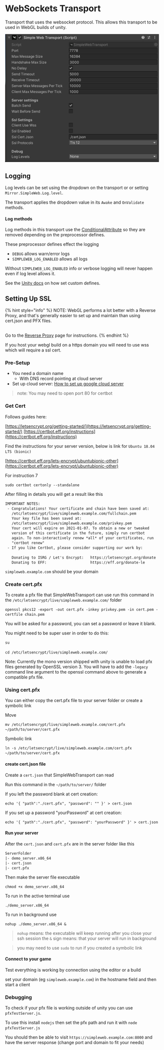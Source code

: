 # WebSockets Transport

Transport that uses the websocket protocol. This allows this transport to be used in WebGL builds of unity.

![Simple Web Transport Inspector](<../../../.gitbook/assets/image (7).png>)

## Logging <a href="#logging" id="logging"></a>

Log levels can be set using the dropdown on the transport or or setting `Mirror.SimpleWeb.Log.level`.

The transport applies the dropdown value in its `Awake` and `OnValidate` methods.

#### Log methods <a href="#log-methods" id="log-methods"></a>

Log methods in this transport use the [ConditionalAttribute](https://docs.microsoft.com/en-us/dotnet/api/system.diagnostics.conditionalattribute?view=netstandard-2.0) so they are removed depending on the preprocessor defines.

These preprocessor defines effect the logging

* `DEBUG` allows warn/error logs
* `SIMPLEWEB_LOG_ENABLED` allows all logs

Without `SIMPLEWEB_LOG_ENABLED` info or verbose logging will never happen even if log level allows it.

See the [Unity docs](https://docs.unity3d.com/Manual/PlatformDependentCompilation.html) on how set custom defines.

## Setting Up SSL

{% hint style="info" %}
NOTE: WebGL performs a lot better with a Reverse Proxy, and that's generally easier to set up and maintain than using cert.json and PFX files.

\
Go to the [Reverse Proxy](reverse-proxy.md) page for instructions.
{% endhint %}

If you host your webgl build on a https domain you will need to use wss which will require a ssl cert.

### Pre-Setup

* You need a domain name
  * With DNS record pointing at cloud server
* Set up cloud server: [How to set up google cloud server](https://mirror-networking.com/docs/Articles/Guides/DevServer/gcloud/index.html)

> note: You may need to open port 80 for certbot

### Get Cert

Follows guides here:

[https://letsencrypt.org/getting-started/](https://letsencrypt.org/getting-started/) [https://certbot.eff.org/instructions](https://certbot.eff.org/instructions)

Find the instructions for your server version, below is link for `Ubuntu 18.04 LTS (bionic)`

[https://certbot.eff.org/lets-encrypt/ubuntubionic-other](https://certbot.eff.org/lets-encrypt/ubuntubionic-other)

For instruction 7

```
sudo certbot certonly --standalone
```

After filling in details you will get a result like this

```
IMPORTANT NOTES:
 - Congratulations! Your certificate and chain have been saved at:
   /etc/letsencrypt/live/simpleweb.example.com/fullchain.pem
   Your key file has been saved at:
   /etc/letsencrypt/live/simpleweb.example.com/privkey.pem
   Your cert will expire on 2021-01-07. To obtain a new or tweaked
   version of this certificate in the future, simply run certbot
   again. To non-interactively renew *all* of your certificates, run
   "certbot renew"
 - If you like Certbot, please consider supporting our work by:

   Donating to ISRG / Let's Encrypt:   https://letsencrypt.org/donate
   Donating to EFF:                    https://eff.org/donate-le
```

`simpleweb.example.com` should be your domain

### Create cert.pfx

To create a pfx file that SimpleWebTransport can use run this command in the `/etc/letsencrypt/live/simpleweb.example.com/` folder

```
openssl pkcs12 -export -out cert.pfx -inkey privkey.pem -in cert.pem -certfile chain.pem
```

You will be asked for a password, you can set a password or leave it blank.

You might need to be super user in order to do this:

```
su

cd /etc/letsencrypt/live/simpleweb.example.com/
```

Note: Currently the mono version shipped with unity is unable to load pfx files generated by OpenSSL version 3. You will have to add the `-legacy` command line argument to the openssl command above to generate a compatible pfx file.

### Using cert.pfx

You can either copy the cert.pfx file to your server folder or create a symbolic link

Move

```
mv /etc/letsencrypt/live/simpleweb.example.com/cert.pfx ~/path/to/server/cert.pfx
```

Symbolic link

```
ln -s /etc/letsencrypt/live/simpleweb.example.com/cert.pfx ~/path/to/server/cert.pfx
```

#### create cert.json file

Create a `cert.json` that SimpleWebTransport can read

Run this command in the `~/path/to/server/` folder

If you left the password blank at cert creation:

```
echo '{ "path":"./cert.pfx", "password": "" }' > cert.json
```

If you set up a password "yourPassword" at cert creation:

```
echo '{ "path":"./cert.pfx", "password": "yourPassword" }' > cert.json
```

#### Run your server

After the `cert.json` and `cert.pfx` are in the server folder like this

```
ServerFolder
|- demo_server.x86_64
|- cert.json
|- cert.pfx
```

Then make the server file executable

```
chmod +x demo_server.x86_64
```

To run in the active terminal use

```
./demo_server.x86_64
```

To run in background use

```
nohup ./demo_server.x86_64 &
```

> `nohup` means: the executable will keep running after you close your ssh session the `&` sign means: that your server will run in background

> you may need to use `sudo` to run if you created a symbolic link

#### Connect to your game

Test everything is working by connection using the editor or a build

set your domain (eg `simpleweb.example.com`) in the hostname field and then start a client

### Debugging

To check if your pfx file is working outside of unity you can use `pfxTestServer.js`.

To use this install `nodejs` then set the pfx path and run it with `node pfxTestServer.js`

You should then be able to visit `https://simpleweb.example.com:8000` and have the server response (change port and domain to fit your needs)

